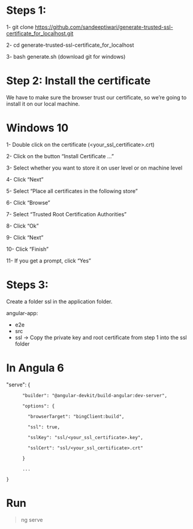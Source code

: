 # Steps 1:

1- git clone https://github.com/sandeeptiwari/generate-trusted-ssl-certificate_for_localhost.git

2- cd generate-trusted-ssl-certificate_for_localhost

3- bash generate.sh (download git for windows)

# Step 2: Install the certificate
We have to make sure the browser trust our certificate, so we’re going to install it on our local machine.

# Windows 10

1- Double click on the certificate (<your_ssl_certificate>.crt)

2- Click on the button “Install Certificate …”

3- Select whether you want to store it on user level or on machine level

4- Click “Next”

5- Select “Place all certificates in the following store”

6- Click “Browse”

7- Select “Trusted Root Certification Authorities”

8- Click “Ok”

9- Click “Next”

10- Click “Finish”

11- If you get a prompt, click “Yes”

# Steps 3:

Create a folder ssl in the application folder.

angular-app:
  - e2e
  - src
  - ssl -> Copy the private key and root certificate from step 1 into the ssl folder
  
# In Angula 6


"serve": {

          "builder": "@angular-devkit/build-angular:dev-server",
	  
          "options": {
	  
            "browserTarget": "bingClient:build",
	    
            "ssl": true,
	    
            "sslKey": "ssl/<your_ssl_certificate>.key",
	    
            "sslCert": "ssl/<your_ssl_certificate>.crt"
	    
          }
	  
		  ...
		  
	}
		
# Run 
  > ng serve
